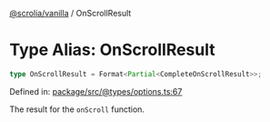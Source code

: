 [@scrolia/vanilla](../README.md) / OnScrollResult

# Type Alias: OnScrollResult

```ts
type OnScrollResult = Format<Partial<CompleteOnScrollResult>>;
```

Defined in: [package/src/@types/options.ts:67](https://github.com/scrolia/vanilla/blob/d5b9981d7613b9946bfacdcfeac4dfdbcb0dbf18/package/src/@types/options.ts#L67)

The result for the `onScroll` function.
